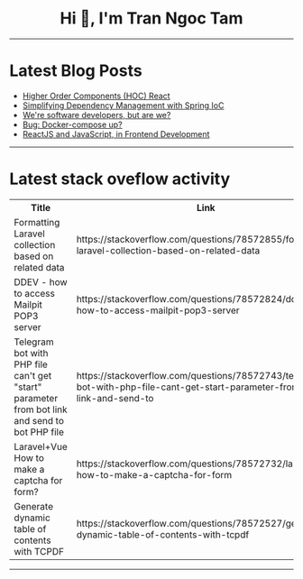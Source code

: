 <h1 align="center">Hi 👋, I'm Tran Ngoc Tam</h1>

---

# Latest Blog Posts 
<!-- BLOG-POST-LIST:START -->
- [Higher Order Components &lpar;HOC&rpar; React](https://dev.to/fatimaalam1234/higher-order-components-hoc-react-hb2)
- [Simplifying Dependency Management with Spring IoC](https://dev.to/tiuwill/simplifying-dependency-management-with-spring-ioc-58nl)
- [We&#39;re software developers, but are we?](https://dev.to/hectorzr/were-software-developers-but-are-we-bd6)
- [Bug: Docker-compose up?](https://dev.to/fabiobazurtobla/bug-docker-compose-up-1coj)
- [ReactJS and JavaScript, in Frontend Development](https://dev.to/buildwebcrumbs/reactjs-and-javascript-in-frontend-development-2eek)
<!-- BLOG-POST-LIST:END -->

---

# Latest stack oveflow activity
<table>
  <tr><th>Title</th><th>Link</th></tr>
  <!-- STACKOVERFLOW:START --><tr><td>Formatting Laravel collection based on related data</td><td>https://stackoverflow.com/questions/78572855/formatting-laravel-collection-based-on-related-data</td></tr><tr><td>DDEV - how to access Mailpit POP3 server</td><td>https://stackoverflow.com/questions/78572824/ddev-how-to-access-mailpit-pop3-server</td></tr><tr><td>Telegram bot with PHP file can&#39;t get &quot;start&quot; parameter from bot link and send to bot PHP file</td><td>https://stackoverflow.com/questions/78572743/telegram-bot-with-php-file-cant-get-start-parameter-from-bot-link-and-send-to</td></tr><tr><td>Laravel+Vue How to make a captcha for form?</td><td>https://stackoverflow.com/questions/78572732/laravelvue-how-to-make-a-captcha-for-form</td></tr><tr><td>Generate dynamic table of contents with TCPDF</td><td>https://stackoverflow.com/questions/78572527/generate-dynamic-table-of-contents-with-tcpdf</td></tr><!-- STACKOVERFLOW:END -->
</table>

---


